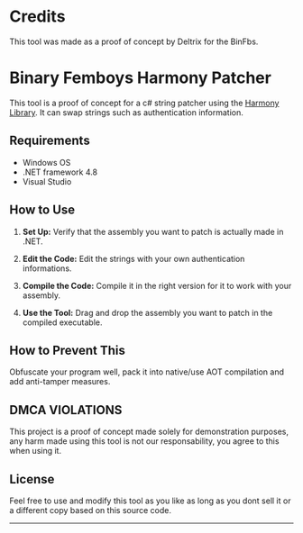 # **Credits**

This tool was made as a proof of concept by Deltrix for the BinFbs.

# **Binary Femboys Harmony Patcher**

This tool is a proof of concept for a c# string patcher using the [Harmony Library](https://github.com/pardeike/Harmony/tree/master). It can swap strings such as authentication information.

## **Requirements**

- Windows OS
- .NET framework 4.8
- Visual Studio

## **How to Use**

1. **Set Up:** Verify that the assembly you want to patch is actually made in .NET.

2. **Edit the Code:** Edit the strings with your own authentication informations.

3. **Compile the Code:** Compile it in the right version for it to work with your assembly.

4. **Use the Tool:** Drag and drop the assembly you want to patch in the compiled executable.

## **How to Prevent This**

Obfuscate your program well, pack it into native/use AOT compilation and add anti-tamper measures.

## **DMCA VIOLATIONS**

This project is a proof of concept made solely for demonstration purposes, any harm made using this tool is not our responsability, you agree to this when using it.

## **License**

Feel free to use and modify this tool as you like as long as you dont sell it or a different copy based on this source code.

--- 
